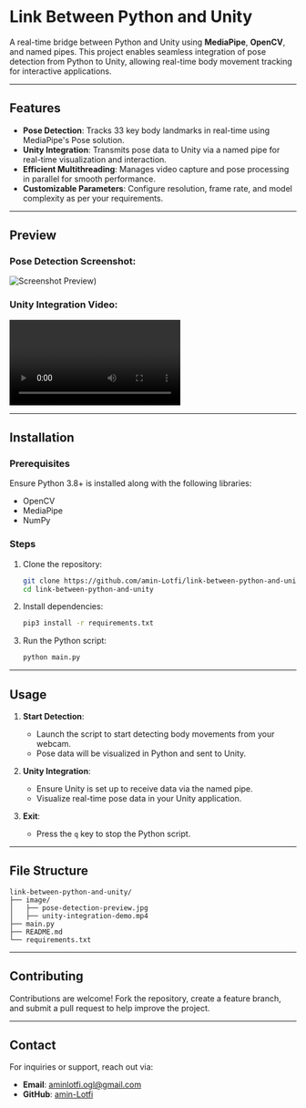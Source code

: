 
# Link Between Python and Unity

A real-time bridge between Python and Unity using **MediaPipe**, **OpenCV**, and named pipes. This project enables seamless integration of pose detection from Python to Unity, allowing real-time body movement tracking for interactive applications.

---

## Features

- **Pose Detection**: Tracks 33 key body landmarks in real-time using MediaPipe's Pose solution.
- **Unity Integration**: Transmits pose data to Unity via a named pipe for real-time visualization and interaction.
- **Efficient Multithreading**: Manages video capture and pose processing in parallel for smooth performance.
- **Customizable Parameters**: Configure resolution, frame rate, and model complexity as per your requirements.

---

## Preview

### Pose Detection Screenshot:  
![Screenshot Preview](image/Screenshot-from-2024-12-27-14-52-53.png))

### Unity Integration Video:  
![Unity Integration](image/IMG_2910.mp4)  

---

## Installation

### Prerequisites
Ensure Python 3.8+ is installed along with the following libraries:

- OpenCV
- MediaPipe
- NumPy

### Steps

1. Clone the repository:
   ```bash
   git clone https://github.com/amin-Lotfi/link-between-python-and-unity.git
   cd link-between-python-and-unity
   ```

2. Install dependencies:
   ```bash
   pip3 install -r requirements.txt
   ```

3. Run the Python script:
   ```bash
   python main.py
   ```

---

## Usage

1. **Start Detection**:
   - Launch the script to start detecting body movements from your webcam.
   - Pose data will be visualized in Python and sent to Unity.

2. **Unity Integration**:
   - Ensure Unity is set up to receive data via the named pipe.
   - Visualize real-time pose data in your Unity application.

3. **Exit**:
   - Press the `q` key to stop the Python script.

---

## File Structure
```
link-between-python-and-unity/
├── image/
│   ├── pose-detection-preview.jpg
│   ├── unity-integration-demo.mp4
├── main.py
├── README.md
└── requirements.txt
```

---

## Contributing

Contributions are welcome! Fork the repository, create a feature branch, and submit a pull request to help improve the project.

---

## Contact

For inquiries or support, reach out via:

- **Email**: aminlotfi.ogl@gmail.com
- **GitHub**: [amin-Lotfi](https://github.com/amin-Lotfi)
